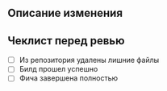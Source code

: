 ## Описание изменения

## Чеклист перед ревью
- [ ] Из репозитория удалены лишние файлы
- [ ] Билд прошел успешно
- [ ] Фича завершена полностью
